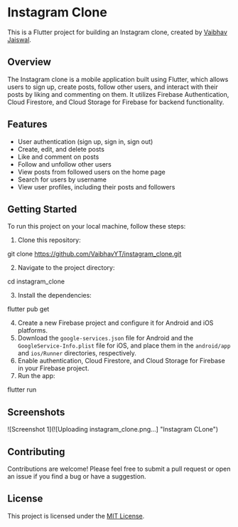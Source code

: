 # Instagram Clone

This is a Flutter project for building an Instagram clone, created by [Vaibhav Jaiswal](https://github.com/VaibhavYT).

## Overview

The Instagram clone is a mobile application built using Flutter, which allows users to sign up, create posts, follow other users, and interact with their posts by liking and commenting on them. It utilizes Firebase Authentication, Cloud Firestore, and Cloud Storage for Firebase for backend functionality.

## Features

- User authentication (sign up, sign in, sign out)
- Create, edit, and delete posts
- Like and comment on posts
- Follow and unfollow other users
- View posts from followed users on the home page
- Search for users by username
- View user profiles, including their posts and followers

## Getting Started

To run this project on your local machine, follow these steps:

1. Clone this repository:

git clone https://github.com/VaibhavYT/instagram_clone.git



2. Navigate to the project directory:

cd instagram_clone


3. Install the dependencies:

flutter pub get



4. Create a new Firebase project and configure it for Android and iOS platforms.
5. Download the `google-services.json` file for Android and the `GoogleService-Info.plist` file for iOS, and place them in the `android/app` and `ios/Runner` directories, respectively.
6. Enable authentication, Cloud Firestore, and Cloud Storage for Firebase in your Firebase project.
7. Run the app:

flutter run

## Screenshots

![Screenshot 1](![Uploading instagram_clone.png…] "Instagram CLone")

<!-- ![Screenshot 2](/screenshots/screenshot2.png "Optional Title") -->

## Contributing

Contributions are welcome! Please feel free to submit a pull request or open an issue if you find a bug or have a suggestion.

## License

This project is licensed under the [MIT License](LICENSE).
